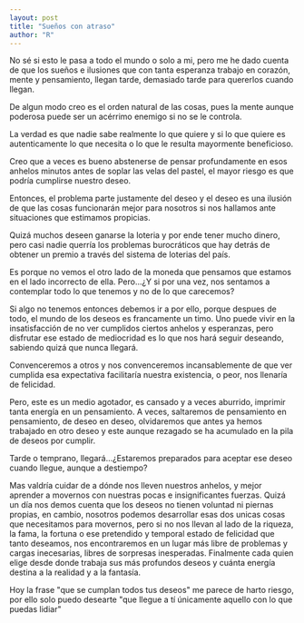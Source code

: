 ```yaml
---
layout: post
title: "Sueños con atraso"
author: "R"
---
```


No sé si esto le pasa a todo el mundo o solo a mi, pero me he dado cuenta de que los sueños e ilusiones que con tanta esperanza trabajo en corazón, mente y pensamiento, llegan tarde, demasiado tarde para quererlos cuando llegan.

De algun modo creo es el orden natural de las cosas, pues la mente aunque poderosa puede ser un acérrimo enemigo si no se le controla.

La verdad es que nadie sabe realmente lo que quiere y si lo que quiere es autenticamente lo que necesita o lo que le resulta mayormente beneficioso. 

Creo que a veces es bueno abstenerse de pensar profundamente en esos anhelos minutos antes de soplar las velas del pastel, el mayor riesgo es que podría cumplirse nuestro deseo.

Entonces, el problema parte justamente del deseo y el deseo es una ilusión de que las cosas funcionarán mejor para nosotros si nos hallamos ante situaciones que estimamos propicias.

Quizá muchos deseen ganarse la loteria y por ende tener mucho dinero, pero casi nadie querría los problemas burocráticos que hay detrás de obtener un premio a través del sistema de loterias del país.

Es porque no vemos el otro lado de la moneda que pensamos que estamos en el lado incorrecto de ella. Pero...¿Y si por una vez, nos sentamos a contemplar todo lo que tenemos y no de lo que carecemos?

Si algo no tenemos entonces debemos ir a por ello, porque despues de todo, el mundo de los deseos es francamente un timo. Uno puede vivir en la insatisfacción de no ver cumplidos ciertos anhelos y esperanzas, pero disfrutar ese estado de mediocridad es lo que nos hará seguir deseando, sabiendo quizá que nunca llegará.

Convenceremos a otros y nos convenceremos incansablemente de que ver cumplida esa expectativa facilitaría nuestra existencia, o peor, nos llenaría de felicidad.

Pero, este es un medio agotador, es cansado y a veces aburrido, imprimir tanta energía en un pensamiento. A veces, saltaremos de pensamiento en pensamiento, de deseo en deseo, olvidaremos que antes ya hemos trabajado en otro deseo y este aunque rezagado se ha acumulado en la pila de deseos por cumplir.

Tarde o temprano, llegará...¿Estaremos preparados para aceptar ese deseo cuando llegue, aunque a destiempo?

Mas valdría cuidar de a dónde nos lleven nuestros anhelos, y mejor aprender a movernos con nuestras pocas e insignificantes fuerzas. Quizá un día nos demos cuenta que los deseos no tienen voluntad ni piernas propias, en cambio, nosotros podemos desarrollar esas dos unicas cosas que necesitamos para movernos, pero si no nos llevan al lado de la riqueza, la fama, la fortuna o ese pretendido y temporal estado de felicidad que tanto deseamos, nos encontraremos en un lugar más libre de problemas y cargas inecesarias, libres de sorpresas inesperadas. Finalmente cada quien elige desde donde trabaja sus más profundos deseos y cuánta energía destina a la realidad y a la fantasía.

Hoy la frase "que se cumplan todos tus deseos" me parece de harto riesgo, por ello solo puedo desearte "que llegue a tí únicamente aquello con lo que puedas lidiar"



